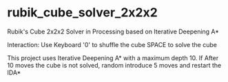 # rubik_cube_solver_2x2x2
Rubik's Cube 2x2x2 Solver in Processing based on Iterative Deepening A*

Interaction:
Use Keyboard '0' to shuffle the cube
           SPACE to solve the cube

This project uses Iterative Deepening A* with a maximum depth 10.
If After 10 moves the cube is not solved, random introduce 5 moves and restart the IDA*
